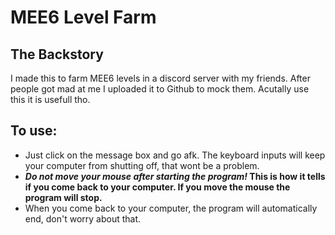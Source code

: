 # MEE6 Level Farm
## The Backstory
I made this to farm MEE6 levels in a discord server with my friends. After people got mad at me I uploaded it to Github to mock them. Acutally use this it is usefull tho.

## To use:
- Just click on the message box and go afk. The keyboard inputs will keep your computer from shutting off, that wont be a problem.  
- **_Do not move your mouse after starting the program!_ This is how it tells if you come back to your computer. If you move the mouse the program will stop.**  
- When you come back to your computer, the program will automatically end, don't worry about that.